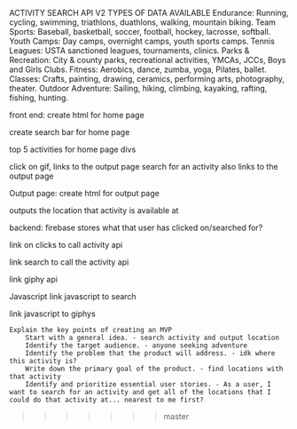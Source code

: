 ACTIVITY SEARCH API V2
TYPES OF DATA AVAILABLE
Endurance:  Running, cycling, swimming, triathlons, duathlons, walking, mountain biking.
Team Sports: Baseball, basketball, soccer, football, hockey, lacrosse, softball.
Youth Camps:  Day camps, overnight camps, youth sports camps.
Tennis Leagues:  USTA sanctioned leagues, tournaments, clinics.
Parks & Recreation: City & county parks, recreational activities, YMCAs, JCCs, Boys and Girls Clubs.
Fitness:  Aerobics, dance, zumba, yoga, Pilates, ballet.
Classes: Crafts, painting, drawing, ceramics, performing arts, photography, theater.
Outdoor Adventure:  Sailing, hiking, climbing, kayaking, rafting, fishing, hunting.


front end: 
create html for home page 

create search bar for home page 

top 5 activities for home page divs 

click on gif, links to the output page 
search for an activity also links to the output page 

Output page: 
create html for output page 

outputs the location that activity is available at 

backend:
firebase stores what that user has clicked on/searched for? 

link on clicks to call activity api

link search to call the activity api 

link giphy api 

Javascript 
link javascript to search 

link javascript to giphys 


    Explain the key points of creating an MVP
        Start with a general idea. - search activity and output location
        Identify the target audience. - anyone seeking adventure
        Identify the problem that the product will address. - idk where this activity is? 
        Write down the primary goal of the product. - find locations with that activity 
        Identify and prioritize essential user stories. - As a user, I want to search for an activity and get all of the locations that I could do that activity at... nearest to me first? 

<!-- 
Weather API Request
The base URL for our weather API is 
https://www.amdoren.com/api/weather.php

Request Parameters
All the API request parameters are required.
Parameter   Description
api_key    Your assigned API key.
lat     Latitude of the location for which you would like to retrieve the weather forecast.
lon     Longitude of the location for which you would like to retrieve the weather forecast.

Please note that our Free Plan requires you to display the following message prominently with a backlink:
<<<<<<< HEAD
Powered by <a href="https://www.amdoren.com">Amdoren</a>


=======
Powered by <a href="https://www.amdoren.com">Amdoren</a> -->
>>>>>>> master
